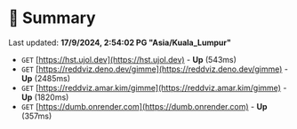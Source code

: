 # 📖 Summary
Last updated: **17/9/2024, 2:54:02 PG "Asia/Kuala_Lumpur"**

- `GET` [https://hst.ujol.dev](https://hst.ujol.dev) - **Up** (543ms)
- `GET` [https://reddviz.deno.dev/gimme](https://reddviz.deno.dev/gimme) - **Up** (2485ms)
- `GET` [https://reddviz.amar.kim/gimme](https://reddviz.amar.kim/gimme) - **Up** (1820ms)
- `GET` [https://dumb.onrender.com](https://dumb.onrender.com) - **Up** (357ms)
